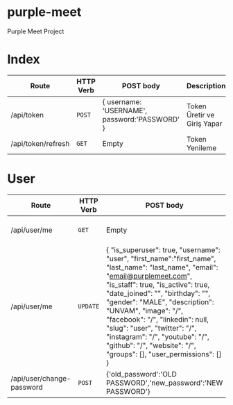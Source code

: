 # purple-meet
 Purple Meet Project

# Index

| Route | HTTP Verb	 | POST body	 | Description	 |
| --- | --- | --- | --- |
| /api/token | `POST` | { username: 'USERNAME', password:'PASSWORD' } | Token Üretir ve Giriş Yapar |
| /api/token/refresh | `GET` | Empty | Token Yenileme |

# User

| Route | HTTP Verb	 | POST body	 | Description	 |
| --- | --- | --- | --- |
| /api/user/me | `GET` | Empty | Kullanıcı Bilgisini Döndürür |
| /api/user/me | `UPDATE` | { "is_superuser": true, "username": "user", "first_name":"first_name", "last_name": "last_name", "email": "email@purplemeet.com", "is_staff": true, "is_active": true, "date_joined": "", "birthday": "", "gender": "MALE", "description": "UNVAM", "image": "/", "facebook": "/", "linkedin": null, "slug": "user", "twitter": "/", "instagram": "/", "youtube": "/", "github": "/", "website": "/", "groups": [], "user_permissions": [] } | Kullanıcı Bilgisini Günceller |
| /api/user/change-password | `POST` | {'old_password':'OLD PASSWORD','new_password':'NEW PASSWORD'} | Şifre Günceller |

